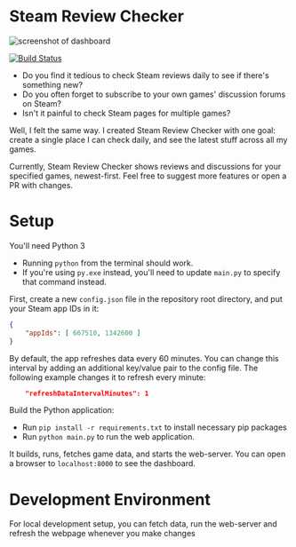 # Steam Review Checker

![screenshot of dashboard](https://i.imgur.com/Lh9P8gI.png)

[![Build Status](https://travis-ci.com/nightblade9/steam-review-checker.svg?branch=main)](https://travis-ci.com/nightblade9/steam-review-checker)

- Do you find it tedious to check Steam reviews daily to see if there's something new?
- Do you often forget to subscribe to your own games' discussion forums on Steam?
- Isn't it painful to check Steam pages for multiple games?

Well, I felt the same way. I created Steam Review Checker with one goal: create a single place I can check daily, and see the latest stuff across all my games.

Currently, Steam Review Checker shows reviews and discussions for your specified games, newest-first. Feel free to suggest more features or open a PR with changes.

# Setup

You'll need Python 3
- Running `python` from the terminal should work.
- If you're using `py.exe` instead, you'll need to update `main.py` to specify that command instead.

First, create a new `config.json` file in the repository root directory, and put your Steam app IDs in it:

```json
{
    "appIds": [ 667510, 1342600 ]
}
```

By default, the app refreshes data every 60 minutes. You can change this interval by adding an additional key/value pair to the config file. The following example changes it to refresh every minute:

```json
    "refreshDataIntervalMinutes": 1
```

Build the Python application:

- Run `pip install -r requirements.txt` to install necessary pip packages
- Run `python main.py` to run the web application.

It builds, runs, fetches game data, and starts the web-server. You can open a browser to `localhost:8000` to see the dashboard.

# Development Environment

For local development setup, you can fetch data, run the web-server and refresh the webpage whenever you make changes
